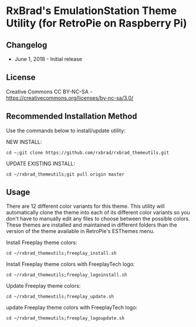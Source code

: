 # RxBrad's EmulationStation Theme Utility (for RetroPie on Raspberry Pi)

Changelog
-----------

- June 1, 2018 - Initial release


License
-----------
Creative Commons CC BY-NC-SA - https://creativecommons.org/licenses/by-nc-sa/3.0/



Recommended Installation Method
-----------
Use the commands below to install/update utility:


NEW INSTALL:
```
cd ~;git clone https://github.com/rxbrad/rxbrad_themeutils.git
```

UPDATE EXISTING INSTALL:
```
cd ~/rxbrad_themeutils;git pull origin master
```


Usage
-----------
There are 12 different color variants for this theme.  This utility will automatically clone the theme into each of its different color variants so you don't have to manually edit any files to choose between the possible colors.  These themes are installed and maintained in different folders than the version of the theme available in RetroPie's ESThemes menu.


Install Freeplay theme colors:
```
cd ~/rxbrad_themeutils;freeplay_install.sh
```


Install Freeplay theme colors with FreeplayTech logo:
```
cd ~/rxbrad_themeutils;freeplay_logoinstall.sh
```


Update Freeplay theme colors:
```
cd ~/rxbrad_themeutils;freeplay_update.sh
```


update Freeplay theme colors with FreeplayTech logo:
```
cd ~/rxbrad_themeutils;freeplay_logoupdate.sh
```